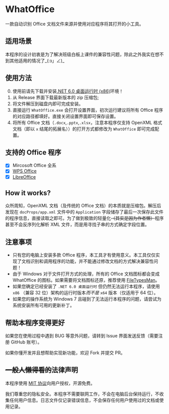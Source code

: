 # WhatOffice

一款自动识别 Office 文档文件来源并使用对应程序将其打开的小工具。

## 适用场景

本程序的设计初衷是为了解决班级白板上课件的兼容性问题，除此之外我实在想不到其他适用的情况了\_(:з」∠)\_

## 使用方法

0. 使用前请先下载并安装[.NET 6.0 桌面运行时 (x86)](https://dotnet.microsoft.com/zh-cn/download/dotnet/6.0)环境！
1. 从 Release 界面下载最新版本的 zip 压缩包;
2. 将文件解压到磁盘内即可完成安装。
3. 直接运行 `WhatOffice.exe` 会打开设置界面，初次运行建议将所有 Office 程序的对应路径都填好。直接关闭设置界面即可保存设置。
4. 将所有 Office 文档（`.docx`,`.pptx`,`.xlsx`，注意本程序仅支持 OpenXML 格式文档（即以 `x` 结尾的拓展名））的打开方式都修改为 `WhatOffice` 即可完成配置。

## 支持的 Office 程序

- [x] Mircosoft Office 全系
- [x] [WPS Office](https://platform.wps.cn/)
- [x] [LibreOffice](https://zh-cn.libreoffice.org/)

## How it works?

众所周知，OpenXML 文档（及传统的 Office 文档）的本质就是压缩包。解压后发现在 `docProps/app.xml` 文件中的 `Application` 字段储存了最后一次保存此文件的程序信息，直接读取之即可。为了做到极致的轻量化~~（其实是因为作者懒）~~程序甚至不会反序列化解析 XML 文件，而是用寻找子串的方式确定字段位置。

## 注意事项

- 只有您的电脑上安装多款 Office 程序，本工具才有使用意义。本工具仅仅实现了文档识别和调用程序的功能，并不能通过修改文档的方式解决兼容性问题！
- 由于 Windows 对于文件打开方式的处理，所有的 Office 文档图标都会变成 WhatOffice 的图标。如果需要将文档图标还原，推荐使用 [FileTypesMan](https://www.nirsoft.net/utils/file_types_manager.html)。
- 如果您确定已经安装了 `.NET 6.0 桌面运行时` 但仍然无法运行本程序，请使用 `x86` （兼容 32 位）架构的运行时版本*而不是* `x64` 版本（仅适用于 64 位）。
- 如果您的操作系统为 Windows 7 且碰到了无法运行本程序的问题，请尝试为系统安装所有可用的更新补丁。

## 帮助本程序变得更好

如果您在使用过程中遇到 BUG 等意外问题，请转到 Issue 界面发送反馈（需要注册 GitHub 账号）。

如果你懂开发并且想帮助实现新功能，欢迎 Fork 并提交 PR。

## ~~一般人懒得看的~~法律声明

本程序使用 [MIT 协议](https://mit-license.org/)向用户授权，开源免费。

我们尊重您的隐私安全。本程序不需要联网工作，不会在电脑后台保持运行，不收集任何用户信息。日志文件仅记录错误信息，不会保存任何用户使用过的文档或使用记录。
